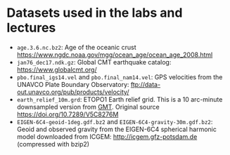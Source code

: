 # Datasets used in the labs and lectures

* `age.3.6.nc.bz2`: Age of the oceanic crust https://www.ngdc.noaa.gov/mgg/ocean_age/ocean_age_2008.html
* `jan76_dec17.ndk.gz`: Global CMT earthquake catalog: https://www.globalcmt.org/
* `pbo.final_igs14.vel` and `pbo.final_nam14.vel`: GPS velocities from the UNAVCO Plate Boundary Observatory: ftp://data-out.unavco.org/pub/products/velocity/
* `earth_relief_10m.grd`: ETOPO1 Earth relief grid. This is a 10 arc-minute downsampled version from [GMT](https://www.generic-mapping-tools.org/). Original source https://doi.org/10.7289/V5C8276M
* `EIGEN-6C4-geoid-1deg.gdf.bz2` and `EIGEN-6C4-gravity-30m.gdf.bz2`: Geoid and observed gravity from the EIGEN-6C4 spherical harmonic model downloaded from ICGEM: http://icgem.gfz-potsdam.de (compressed with bzip2)
